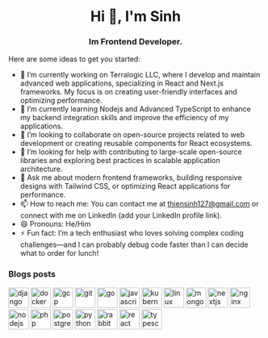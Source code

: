<h1 align="center">Hi 👋, I'm Sinh</h1>
<h3 align="center">Im Frontend Developer.</h3>

<!-- **thiensinh127/thiensinh127** is a ✨ _special_ ✨ repository because its `README.md` (this file) appears on your GitHub profile. -->

Here are some ideas to get you started:

- 🔭 I’m currently working on Terralogic LLC, where I develop and maintain advanced web applications, specializing in React and Next.js frameworks. My focus is on creating user-friendly interfaces and optimizing performance. 
- 🌱 I’m currently learning Nodejs and Advanced TypeScript to enhance my backend integration skills and improve the efficiency of my applications.
- 👯 I’m looking to collaborate on open-source projects related to web development or creating reusable components for React ecosystems.
- 🤔 I’m looking for help with contributing to large-scale open-source libraries and exploring best practices in scalable application architecture.
- 💬 Ask me about modern frontend frameworks, building responsive designs with Tailwind CSS, or optimizing React applications for performance.
- 📫 How to reach me: You can contact me at thiensinh127@gmail.com or connect with me on LinkedIn (add your LinkedIn profile link).
- 😄 Pronouns: He/Him
- ⚡ Fun fact: I’m a tech enthusiast who loves solving complex coding challenges—and I can probably debug code faster than I can decide what to order for lunch!

### Blogs posts

<p align="left"><img src="https://rawcdn.githack.com/devicons/devicon/9c6bfdb9783cdfe1018666ed76adcfd3eab6fad6/icons/django/django-original.svg" alt="django" width="40" height="40"/> <img src="https://rawcdn.githack.com/devicons/devicon/9c6bfdb9783cdfe1018666ed76adcfd3eab6fad6/icons/docker/docker-original-wordmark.svg" alt="docker" width="40" height="40"/> <img src="https://www.vectorlogo.zone/logos/google_cloud/google_cloud-icon.svg" alt="gcp" width="40" height="40"/> <img src="https://www.vectorlogo.zone/logos/git-scm/git-scm-icon.svg" alt="git" width="40" height="40"/> <img src="https://rawcdn.githack.com/devicons/devicon/9c6bfdb9783cdfe1018666ed76adcfd3eab6fad6/icons/go/go-original.svg" alt="go" width="40" height="40"/> <img src="https://rawcdn.githack.com/devicons/devicon/9c6bfdb9783cdfe1018666ed76adcfd3eab6fad6/icons/javascript/javascript-original.svg" alt="javascript" width="40" height="40"/> <img src="https://www.vectorlogo.zone/logos/kubernetes/kubernetes-icon.svg" alt="kubernetes" width="40" height="40"/> <img src="https://rawcdn.githack.com/devicons/devicon/9c6bfdb9783cdfe1018666ed76adcfd3eab6fad6/icons/linux/linux-original.svg" alt="linux" width="40" height="40"/> <img src="https://rawcdn.githack.com/devicons/devicon/9c6bfdb9783cdfe1018666ed76adcfd3eab6fad6/icons/mongodb/mongodb-original-wordmark.svg" alt="mongodb" width="40" height="40"/> <img src="https://cdn.worldvectorlogo.com/logos/next-js.svg" alt="nextjs" width="40" height="40"/> <img src="https://rawcdn.githack.com/devicons/devicon/9c6bfdb9783cdfe1018666ed76adcfd3eab6fad6/icons/nginx/nginx-original.svg" alt="nginx" width="40" height="40"/> <img src="https://rawcdn.githack.com/devicons/devicon/9c6bfdb9783cdfe1018666ed76adcfd3eab6fad6/icons/nodejs/nodejs-original-wordmark.svg" alt="nodejs" width="40" height="40"/> <img src="https://rawcdn.githack.com/devicons/devicon/9c6bfdb9783cdfe1018666ed76adcfd3eab6fad6/icons/php/php-original.svg" alt="php" width="40" height="40"/> <img src="https://rawcdn.githack.com/devicons/devicon/9c6bfdb9783cdfe1018666ed76adcfd3eab6fad6/icons/postgresql/postgresql-original-wordmark.svg" alt="postgresql" width="40" height="40"/> <img src="https://rawcdn.githack.com/devicons/devicon/9c6bfdb9783cdfe1018666ed76adcfd3eab6fad6/icons/python/python-original.svg" alt="python" width="40" height="40"/> <img src="https://www.vectorlogo.zone/logos/rabbitmq/rabbitmq-icon.svg" alt="rabbitMQ" width="40" height="40"/> <img src="https://rawcdn.githack.com/devicons/devicon/9c6bfdb9783cdfe1018666ed76adcfd3eab6fad6/icons/react/react-original-wordmark.svg" alt="react" width="40" height="40"/> <img src="https://rawcdn.githack.com/devicons/devicon/9c6bfdb9783cdfe1018666ed76adcfd3eab6fad6/icons/typescript/typescript-original.svg" alt="typescript" width="40" height="40"/></p>
